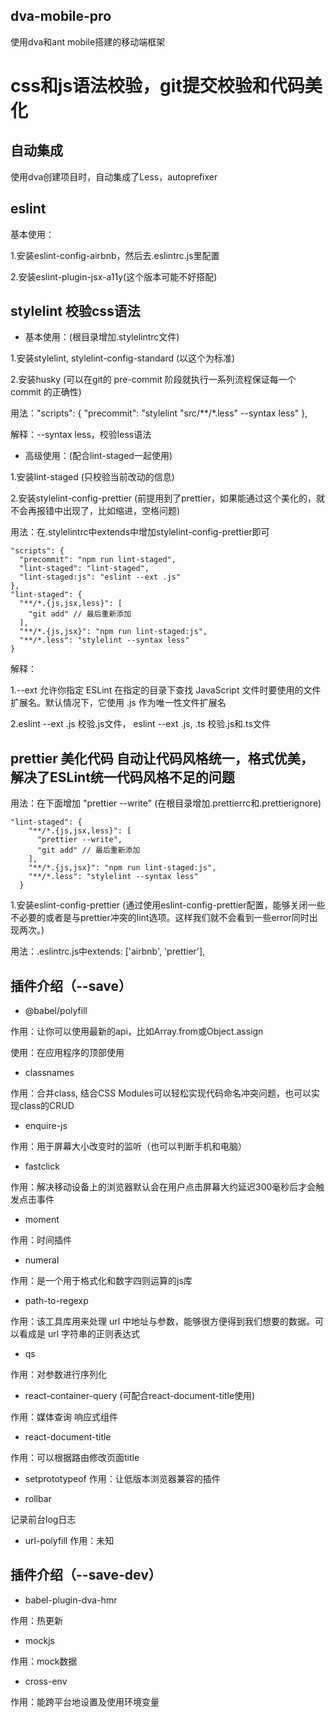 ## dva-mobile-pro
  使用dva和ant mobile搭建的移动端框架

# css和js语法校验，git提交校验和代码美化

## 自动集成
  使用dva创建项目时，自动集成了Less，autoprefixer

## eslint
  基本使用：
  
  1.安装eslint-config-airbnb，然后去.eslintrc.js里配置

  2.安装eslint-plugin-jsx-a11y(这个版本可能不好搭配)

## stylelint 校验css语法
*  基本使用：(根目录增加.stylelintrc文件)

  1.安装stylelint, stylelint-config-standard (以这个为标准)

  2.安装husky (可以在git的 pre-commit 阶段就执行一系列流程保证每一个 commit 的正确性)

  用法："scripts": { "precommit": "stylelint \"src/**/*.less\" --syntax less" },
        
  解释：--syntax less，校验less语法

*  高级使用：(配合lint-staged一起使用)

  1.安装lint-staged (只校验当前改动的信息)

  2.安装stylelint-config-prettier (前提用到了prettier，如果能通过这个美化的，就不会再报错中出现了，比如缩进，空格问题)

  用法：在.stylelintrc中extends中增加stylelint-config-prettier即可

```
"scripts": {
  "precommit": "npm run lint-staged",
  "lint-staged": "lint-staged",
  "lint-staged:js": "eslint --ext .js"
},
"lint-staged": {
  "**/*.{js,jsx,less}": [
    "git add" // 最后重新添加
  ],
  "**/*.{js,jsx}": "npm run lint-staged:js",
  "**/*.less": "stylelint --syntax less"
}
```

  解释：

  1.--ext 允许你指定 ESLint 在指定的目录下查找 JavaScript 文件时要使用的文件扩展名。默认情况下，它使用 .js 作为唯一性文件扩展名

  2.eslint --ext .js 校验.js文件， eslint --ext .js, .ts 校验.js和.ts文件

## prettier 美化代码 自动让代码风格统一，格式优美，解决了ESLint统一代码风格不足的问题
  用法：在下面增加 "prettier --write" (在根目录增加.prettierrc和.prettierignore)

```
"lint-staged": {
    "**/*.{js,jsx,less}": [
      "prettier --write",
      "git add" // 最后重新添加
    ],
    "**/*.{js,jsx}": "npm run lint-staged:js",
    "**/*.less": "stylelint --syntax less"
  }
```
  1.安装eslint-config-prettier (通过使用eslint-config-prettier配置，能够关闭一些不必要的或者是与prettier冲突的lint选项。这样我们就不会看到一些error同时出现两次。)

  用法：.eslintrc.js中extends: ['airbnb', 'prettier'],


## 插件介绍（--save）
  * @babel/polyfill

  作用：让你可以使用最新的api，比如Array.from或Object.assign

  使用：在应用程序的顶部使用

  * classnames

  作用：合并class, 结合CSS Modules可以轻松实现代码命名冲突问题，也可以实现class的CRUD

  * enquire-js

  作用：用于屏幕大小改变时的监听（也可以判断手机和电脑）

  * fastclick

  作用：解决移动设备上的浏览器默认会在用户点击屏幕大约延迟300毫秒后才会触发点击事件

  * moment

  作用：时间插件

  * numeral

  作用：是一个用于格式化和数字四则运算的js库

  * path-to-regexp

  作用：该工具库用来处理 url 中地址与参数，能够很方便得到我们想要的数据。可以看成是 url 字符串的正则表达式

  * qs

  作用：对参数进行序列化
    
  * react-container-query (可配合react-document-title使用)

  作用：媒体查询 响应式组件

  * react-document-title

  作用：可以根据路由修改页面title

  * setprototypeof
  作用：让低版本浏览器兼容的插件

  * rollbar

  记录前台log日志

  * url-polyfill
  作用：未知

## 插件介绍（--save-dev）

  * babel-plugin-dva-hmr

  作用：热更新

  * mockjs

  作用：mock数据

  * cross-env

  作用：能跨平台地设置及使用环境变量
